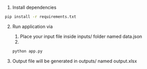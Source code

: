 1. Install dependencies

```sh
pip install -r requirements.txt
```

2. Run application via

   1. Place your input file inside inputs/ folder named data.json
   2.

   ```sh
   python app.py
   ```

3. Output file will be generated in outputs/ named output.xlsx
